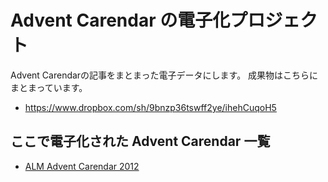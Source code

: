 # Advent Carendar の電子化プロジェクト

Advent Carendarの記事をまとまった電子データにします。
成果物はこちらにまとまっています。

 * https://www.dropbox.com/sh/9bnzp36tswff2ye/ihehCuqoH5

## ここで電子化された Advent Carendar 一覧
 * [ALM Advent Carendar 2012](http://atnd.org/events/34118)
